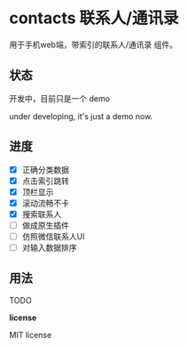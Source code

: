 # contacts 联系人/通讯录

用于手机web端，带索引的联系人/通讯录 组件。

## 状态

开发中，目前只是一个 demo

under developing, it's just a demo now.

## 进度
- [x] 正确分类数据
- [x] 点击索引跳转
- [x] 顶栏显示
- [x] 滚动流畅不卡
- [x] 搜索联系人
- [ ] 做成原生插件
- [ ] 仿照微信联系人UI
- [ ] 对输入数据排序

## 用法

TODO

**license**

MIT license
